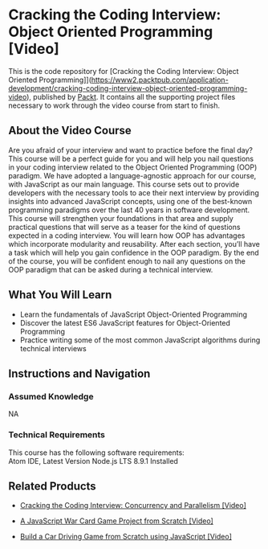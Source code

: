 # Cracking the Coding Interview: Object Oriented Programming [Video]
This is the code repository for [Cracking the Coding Interview: Object Oriented Programming]](https://www2.packtpub.com/application-development/cracking-coding-interview-object-oriented-programming-video), published by [Packt](https://www.packtpub.com/?utm_source=github). It contains all the supporting project files necessary to work through the video course from start to finish.
## About the Video Course
Are you afraid of your interview and want to practice before the final day? This course will be a perfect guide for you and will help you nail questions in your coding interview related to the Object Oriented Programming (OOP) paradigm. We have adopted a language-agnostic approach for our course, with JavaScript as our main language. 
This course sets out to provide developers with the necessary tools to ace their next interview by providing insights into advanced JavaScript concepts, using one of the best-known programming paradigms over the last 40 years in software development. This course will strengthen your foundations in that area and supply practical questions that will serve as a teaser for the kind of questions expected in a coding interview. You will learn how OOP has advantages which incorporate modularity and reusability. 
After each section, you’ll have a task which will help you gain confidence in the OOP paradigm. By the end of the course, you will be confident enough to nail any questions on the OOP paradigm that can be asked during a technical interview.

<H2>What You Will Learn</H2>
<DIV class=book-info-will-learn-text>
<UL>
<LI>Learn the fundamentals of JavaScript Object-Oriented Programming 
<LI>Discover the latest ES6 JavaScript features for Object-Oriented Programming
<LI>Practice writing some of the most common JavaScript algorithms during technical interviews </LI></UL></DIV>

## Instructions and Navigation
### Assumed Knowledge
NA  
### Technical Requirements
This course has the following software requirements:<br/>
Atom IDE, Latest Version
Node.js LTS 8.9.1 Installed

## Related Products
* [Cracking the Coding Interview: Concurrency and Parallelism [Video]](https://www2.packtpub.com/application-development/cracking-coding-interview-concurrency-and-parallelism-video)

* [A JavaScript War Card Game Project from Scratch [Video]](https://www.packtpub.com/application-development/javascript-war-card-game-project-scratch-video?utm_source=github&utm_medium=repository&utm_campaign=9781789809459)

* [Build a Car Driving Game from Scratch using JavaScript [Video]](https://www.packtpub.com/application-development/build-car-driving-game-scratch-using-javascript-video?utm_source=github&utm_medium=repository&utm_campaign=9781838824648)

